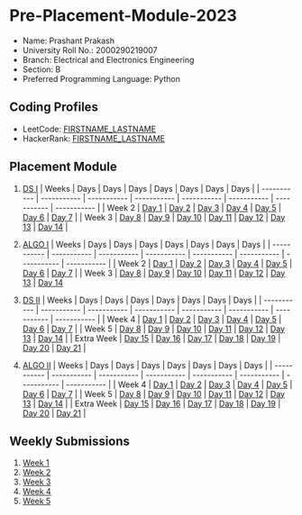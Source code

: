 # Pre-Placement-Module-2023

- Name: Prashant Prakash
- University Roll No.: 2000290219007
- Branch: Electrical and Electronics Engineering
- Section: B
- Preferred Programming Language: Python

## Coding Profiles
- LeetCode: [FIRSTNAME_LASTNAME](https://leetcode.com/Prashant-77/)
- HackerRank: [FIRSTNAME_LASTNAME](https://www.hackerrank.com/prashantprakash4)

## Placement Module
1. [DS I](https://github.com/Prashant-77/Pre-Placement-Module-2023/tree/main/DS%20I)
    | Weeks | Days | Days | Days | Days | Days | Days | Days |
    | ----------- | ----------- | ----------- | ----------- | ----------- | ----------- | ----------- | ----------- | 
    | Week 2 | [Day 1](https://github.com/Prashant-77/Pre-Placement-Module-2023/tree/main/DS%20I/Day%201) | [Day 2](https://github.com/Prashant-77/Pre-Placement-Module-2023/tree/main/DS%20I/Day%202) | [Day 3](https://github.com/Prashant-77/Pre-Placement-Module-2023/tree/main/DS%20I/Day%203) | [Day 4](https://github.com/Prashant-77/Pre-Placement-Module-2023/tree/main/DS%20I/Day%204) | [Day 5](https://github.com/Prashant-77/Pre-Placement-Module-2023/tree/main/DS%20I/Day%205) | [Day 6](https://github.com/Prashant-77/Pre-Placement-Module-2023/tree/main/DS%20I/Day%206) | [Day 7](https://github.com/Prashant-77/Pre-Placement-Module-2023/tree/main/DS%20I/Day%207) |
    | Week 3 | [Day 8](https://github.com/Prashant-77/Pre-Placement-Module-2023/tree/main/DS%20I/Day%208) | [Day 9](https://github.com/Prashant-77/Pre-Placement-Module-2023/tree/main/DS%20I/Day%209) | [Day 10](https://github.com/Prashant-77/Pre-Placement-Module-2023/tree/main/DS%20I/Day%2010) | [Day 11](https://github.com/Prashant-77/Pre-Placement-Module-2023/tree/main/DS%20I/Day%2011) | [Day 12](https://github.com/Prashant-77/Pre-Placement-Module-2023/tree/main/DS%20I/Day%2012) | [Day 13](https://github.com/Prashant-77/Pre-Placement-Module-2023/tree/main/DS%20I/Day%2013) | [Day 14](https://github.com/Prashant-77/Pre-Placement-Module-2023/tree/main/DS%20I/Day%2014) |
    
2. [ALGO I](https://github.com/Prashant-77/Pre-Placement-Module-2023/tree/main/ALGO%20I)
    | Weeks | Days | Days | Days | Days | Days | Days | Days |
    | ----------- | ----------- | ----------- | ----------- | ----------- | ----------- | ----------- | ----------- |
    | Week 2 | [Day 1](https://github.com/Prashant-77/Pre-Placement-Module-2023/tree/main/ALGO%20I/Day%201) | [Day 2](https://github.com/Prashant-77/Pre-Placement-Module-2023/tree/main/ALGO%20I/Day%202) | [Day 3](https://github.com/Prashant-77/Pre-Placement-Module-2023/tree/main/ALGO%20I/Day%203) | [Day 4](https://github.com/Prashant-77/Pre-Placement-Module-2023/tree/main/ALGO%20I/Day%204) | [Day 5](https://github.com/Prashant-77/Pre-Placement-Module-2023/tree/main/ALGO%20I/Day%205) | [Day 6](https://github.com/Prashant-77/Pre-Placement-Module-2023/tree/main/ALGO%20I/Day%206) | [Day 7](https://github.com/Prashant-77/Pre-Placement-Module-2023/tree/main/ALGO%20I/Day%207) |
    | Week 3 | [Day 8](https://github.com/Prashant-77/Pre-Placement-Module-2023/tree/main/ALGO%20I/Day%208) | [Day 9](https://github.com/Prashant-77/Pre-Placement-Module-2023/tree/main/ALGO%20I/Day%209) | [Day 10](https://github.com/Prashant-77/Pre-Placement-Module-2023/tree/main/ALGO%20I/Day%2010) | [Day 11](https://github.com/Prashant-77/Pre-Placement-Module-2023/tree/main/ALGO%20I/Day%2011) | [Day 12](https://github.com/Prashant-77/Pre-Placement-Module-2023/tree/main/ALGO%20I/Day%2012) | [Day 13](https://github.com/Prashant-77/Pre-Placement-Module-2023/tree/main/ALGO%20I/Day%2013) | [Day 14](https://github.com/Prashant-77/Pre-Placement-Module-2023/tree/main/ALGO%20I/Day%2014)  
    
3. [DS II](https://github.com/Prashant-77/Pre-Placement-Module-2023/tree/main/DS%20II)
    | Weeks | Days | Days | Days | Days | Days | Days | Days |
    | ----------- | ----------- | ----------- | ----------- | ----------- | ----------- | ----------- | ----------- |
    | Week 4 | [Day 1](https://github.com/Prashant-77/Pre-Placement-Module-2023/tree/main/DS%20II/Day%201) | [Day 2](https://github.com/Prashant-77/Pre-Placement-Module-2023/tree/main/DS%20II/Day%202) | [Day 3](https://github.com/Prashant-77/Pre-Placement-Module-2023/tree/main/DS%20II/Day%203) | [Day 4](https://github.com/Prashant-77/Pre-Placement-Module-2023/tree/main/DS%20II/Day%204) | [Day 5](https://github.com/Prashant-77/Pre-Placement-Module-2023/tree/main/DS%20II/Day%205) | [Day 6](https://github.com/Prashant-77/Pre-Placement-Module-2023/tree/main/DS%20II/Day%206) | [Day 7](https://github.com/Prashant-77/Pre-Placement-Module-2023/tree/main/DS%20II/Day%207) | 
    | Week 5 | [Day 8](https://github.com/Prashant-77/Pre-Placement-Module-2023/tree/main/DS%20II/Day%208) | [Day 9](https://github.com/Prashant-77/Pre-Placement-Module-2023/tree/main/DS%20II/Day%209) | [Day 10](https://github.com/Prashant-77/Pre-Placement-Module-2023/tree/main/DS%20II/Day%2010) | [Day 11](https://github.com/Prashant-77/Pre-Placement-Module-2023/tree/main/DS%20II/Day%2011) | [Day 12](https://github.com/Prashant-77/Pre-Placement-Module-2023/tree/main/DS%20II/Day%2012) | [Day 13](https://github.com/Prashant-77/Pre-Placement-Module-2023/tree/main/DS%20II/Day%2013) | [Day 14](https://github.com/Prashant-77/Pre-Placement-Module-2023/tree/main/DS%20II/Day%2014) |
    | Extra Week | [Day 15](https://github.com/Prashant-77/Pre-Placement-Module-2023/tree/main/DS%20II/Day%2015) | [Day 16](https://github.com/Prashant-77/Pre-Placement-Module-2023/tree/main/DS%20II/Day%2016) | [Day 17](https://github.com/Prashant-77/Pre-Placement-Module-2023/tree/main/DS%20II/Day%2017) | [Day 18](https://github.com/Prashant-77/Pre-Placement-Module-2023/tree/main/DS%20II/Day%2018) | [Day 19](https://github.com/Prashant-77/Pre-Placement-Module-2023/tree/main/DS%20II/Day%2019) | [Day 20](https://github.com/Prashant-77/Pre-Placement-Module-2023/tree/main/DS%20II/Day%2020) | [Day 21](https://github.com/Prashant-77/Pre-Placement-Module-2023/tree/main/DS%20II/Day%2021) |
    
4. [ALGO II](https://github.com/Prashant-77/Pre-Placement-Module-2023/tree/main/ALGO%20II)
    | Weeks | Days | Days | Days | Days | Days | Days | Days |
    | ----------- | ----------- | ----------- | ----------- | ----------- | ----------- | ----------- | ----------- |
    | Week 4 | [Day 1](https://github.com/Prashant-77/Pre-Placement-Module-2023/tree/main/ALGO%20II/Day%201) | [Day 2](https://github.com/Prashant-77/Pre-Placement-Module-2023/tree/main/ALGO%20II/Day%202) | [Day 3](https://github.com/Prashant-77/Pre-Placement-Module-2023/tree/main/ALGO%20II/Day%203) | [Day 4](https://github.com/Prashant-77/Pre-Placement-Module-2023/tree/main/ALGO%20II/Day%204) | [Day 5](https://github.com/Prashant-77/Pre-Placement-Module-2023/tree/main/ALGO%20II/Day%205) | [Day 6](https://github.com/Prashant-77/Pre-Placement-Module-2023/tree/main/ALGO%20II/Day%206) | [Day 7](https://github.com/Prashant-77/Pre-Placement-Module-2023/tree/main/ALGO%20II/Day%207) |
    | Week 5 | [Day 8](https://github.com/Prashant-77/Pre-Placement-Module-2023/tree/main/ALGO%20II/Day%208) | [Day 9](https://github.com/Prashant-77/Pre-Placement-Module-2023/tree/main/ALGO%20II/Day%209) | [Day 10](https://github.com/Prashant-77/Pre-Placement-Module-2023/tree/main/ALGO%20II/Day%2010) | [Day 11](https://github.com/Prashant-77/Pre-Placement-Module-2023/tree/main/ALGO%20II/Day%2011) | [Day 12](https://github.com/Prashant-77/Pre-Placement-Module-2023/tree/main/ALGO%20II/Day%2012) | [Day 13](https://github.com/Prashant-77/Pre-Placement-Module-2023/tree/main/ALGO%20II/Day%2013) | [Day 14](https://github.com/Prashant-77/Pre-Placement-Module-2023/tree/main/ALGO%20II/Day%2014) |
    | Extra Week | [Day 15](https://github.com/Prashant-77/Pre-Placement-Module-2023/tree/main/ALGO%20II/Day%2015) | [Day 16](https://github.com/Prashant-77/Pre-Placement-Module-2023/tree/main/ALGO%20II/Day%2016) | [Day 17](https://github.com/Prashant-77/Pre-Placement-Module-2023/tree/main/ALGO%20II/Day%2017) | [Day 18](https://github.com/Prashant-77/Pre-Placement-Module-2023/tree/main/ALGO%20II/Day%2018) | [Day 19](https://github.com/Prashant-77/Pre-Placement-Module-2023/tree/main/ALGO%20II/Day%2019) | [Day 20](https://github.com/Prashant-77/Pre-Placement-Module-2023/tree/main/ALGO%20II/Day%2020) | [Day 21](https://github.com/Prashant-77/Pre-Placement-Module-2023/tree/main/ALGO%20II/Day%2021) |

## Weekly Submissions
1. [Week 1](https://github.com/Prashant-77/Pre-Placement-Module-2023/tree/main/Weekly%20Submissions/Week%201)
2. [Week 2](https://github.com/Prashant-77/Pre-Placement-Module-2023/tree/main/Weekly%20Submissions/Week%202)
3. [Week 3](https://github.com/Prashant-77/Pre-Placement-Module-2023/tree/main/Weekly%20Submissions/Week%203)
4. [Week 4](https://github.com/Prashant-77/Pre-Placement-Module-2023/tree/main/Weekly%20Submissions/Week%204)
5. [Week 5](https://github.com/Prashant-77/Pre-Placement-Module-2023/tree/main/Weekly%20Submissions/Week%205)
